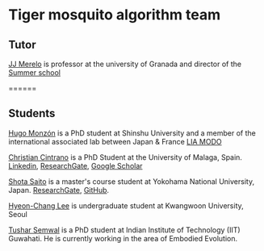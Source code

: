 # Tiger mosquito algorithm team


## Tutor

[JJ Merelo](https://github.com/JJ) is professor at the university of Granada and director of the [Summer school](https://sigevo-summer-school-2018.github.io)


======
## Students

[Hugo Monzón](https://github.com/hmonzon) is a PhD student at Shinshu University and a member of the international associated lab between Japan & France [LIA MODO](https://sites.google.com/view/lia-modo/)

[Christian Cintrano](http://christiancintrano.com) is a PhD Student at the University of Malaga, Spain. [Linkedin](https://linkedin.com/in/christiancintrano), [ResearchGate](https://www.researchgate.net/profile/Christian_Cintrano), [Google Scholar](scholar.google.es/citations?user=uiC1edgAAAAJ&hl=en)

[Shota Saito](http://satuma-portfolio.xyz) is a master's course student at Yokohama National University, Japan. [ResearchGate](https://www.researchgate.net/profile/Shota_Saito5), [GitHub](https://github.com/satuma777).

[Hyeon-Chang Lee](https://github.com/iljeodugu) is undergraduate student at Kwangwoon University, Seoul

[Tushar Semwal](http://tusharsemwal.com) is a PhD student at Indian Institute of Technology (IIT) Guwahati. He is currently working in the area of Embodied Evolution.
